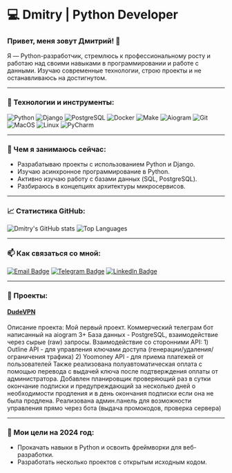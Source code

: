 # 💻 Dmitry | Python Developer

### Привет, меня зовут Дмитрий! 👋
Я — Python-разработчик, стремлюсь к профессиональному росту и работаю над своими навыками в программировании и работе с данными. Изучаю современные технологии, строю проекты и не останавливаюсь на достигнутом.

---

### 🔧 Технологии и инструменты:
![Python](https://img.shields.io/badge/-Python-333333?style=flat&logo=python)
![Django](https://img.shields.io/badge/-Django-333333?style=flat&logo=django)
![PostgreSQL](https://img.shields.io/badge/-PostgreSQL-333333?style=flat&logo=postgresql)
![Docker](https://img.shields.io/badge/-Docker-333333?style=flat&logo=docker)
![Make](https://img.shields.io/badge/-Make-333333?style=flat&logo=make)
![Aiogram](https://img.shields.io/badge/-Aiogram-333333?style=flat&logo=python)
![Git](https://img.shields.io/badge/-Git-333333?style=flat&logo=git)
![MacOS](https://img.shields.io/badge/-MacOS-333333?style=flat&logo=apple)
![Linux](https://img.shields.io/badge/-Linux-333333?style=flat&logo=linux)
![PyCharm](https://img.shields.io/badge/-PyCharm-333333?style=flat&logo=pycharm)

---

### 🌱 Чем я занимаюсь сейчас:
- Разрабатываю проекты с использованием Python и Django.
- Изучаю асинхронное программирование в Python.
- Активно изучаю работу с базами данных (SQL, PostgreSQL).
- Разбираюсь в концепциях архитектуры микросервисов.

---

### 📈 Статистика GitHub:
![Dmitry's GitHub stats](https://github-readme-stats.vercel.app/api?username=w1nn3rpy&show_icons=true&theme=dark&count_private=true)
![Top Languages](https://github-readme-stats.vercel.app/api/top-langs/?username=w1nn3rpy&layout=compact&theme=dark)

---

### 📫 Как связаться со мной:

[![Email Badge](https://img.shields.io/badge/-Email-D14836?style=flat&logo=gmail&logoColor=white)](mailto:odudenkodmitriy@gmail.com)
[![Telegram Badge](https://img.shields.io/badge/-Telegram-1ca0f1?style=flat&logo=telegram&logoColor=white)](https://t.me/w1nn3r1337)
[![LinkedIn Badge](https://img.shields.io/badge/-LinkedIn-0077B5?style=flat&logo=linkedin&logoColor=white)]([https://linkedin.com/in/ТВОЙ_LINKEDIN](https://www.linkedin.com/in/dmitry-odudenko-a1a82a302?utm_source=share&utm_campaign=share_via&utm_content=profile&utm_medium=ios_app))

---

### 🚀 Проекты:

#### [DudeVPN](https://github.com/w1nn3rpy/dudevpn)
Описание проекта:
  Мой первый проект.
  Коммерческий телеграм бот написанный на aiogram 3+
  База данных - PostgreSQL, взаимодействие через сырые (raw) запросы.
  Взаимодействие со сторонними API:
    1) Outline API - для управления ключами доступа (генерации/удаления/ограничения трафика)
    2) Yoomoney API - для приема платежей от пользователей
  Также реализована полуавтоматическая оплата с помощью перевода с выдачей ключа после подтверждения оплаты от администратора.
  Добавлен планировщик проверяющий раз в сутки окончание подписки и предупреждающий за несколько дней о необходимости продления и в день окончания подписки если она не была продлена.
  Реализована админ.панель для возможности управления прямо через бота (выдача промокодов, проверка сервера)

---

### 🎯 Мои цели на 2024 год:
- Прокачать навыки в Python и освоить фреймворки для веб-разработки.
- Разработать несколько проектов с открытым исходным кодом.
